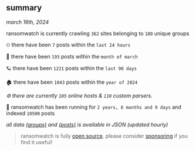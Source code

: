 
## summary
_march 16th, 2024_

ransomwatch is currently crawling `362` sites belonging to `180` unique groups

⏲ there have been `7` posts within the `last 24 hours`

🦈 there have been `193` posts within the `month of march`

🪐 there have been `1221` posts within the `last 90 days`

🏚 there have been `1043` posts within the `year of 2024`

_⚙️ there are currently `105` online hosts & `110` custom parsers._

🦕 ransomwatch has been running for `2 years, 6 months and 9 days` and indexed `10500` posts

_all data  [(groups)](http://ransomwhat.telemetry.ltd/groups) and [(posts)](http://ransomwhat.telemetry.ltd/posts) is available in JSON (updated hourly)_

> ransomwatch is fully [open source](https://github.com/joshhighet/ransomwatch#ransomwatch--). please consider [sponsoring](https://github.com/sponsors/joshhighet) if you find it useful!
